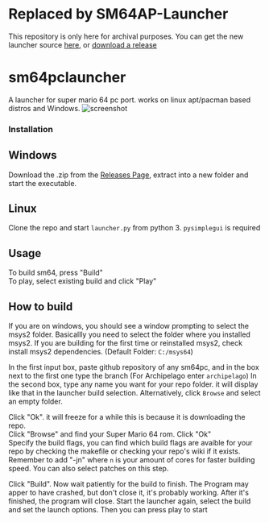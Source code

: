 # Replaced by SM64AP-Launcher
This repository is only here for archival purposes.
You can get the new launcher source [here](https://github.com/N00byKing/SM64AP-Launcher), or [download a release](https://github.com/N00byKing/SM64AP-Launcher)

# sm64pclauncher
A launcher for super mario 64 pc port. works on linux apt/pacman based distros and Windows.
![screenshot](https://cdn.discordapp.com/attachments/886701656488697878/919333674229583923/Zrzut_ekranu_z_2021-12-11_22-02-23.png)
### Installation
## Windows
Download the .zip from the [Releases Page](https://github.com/N00byKing/sm64pclauncher/releases), extract into a new folder and start the executable.
## Linux
Clone the repo and start `launcher.py` from python 3. `pysimplegui` is required
## Usage
To build sm64, press "Build"  
To play, select existing build and click "Play"  
## How to build
If you are on windows, you should see a window prompting to select the msys2 folder. Basicallly you need to select the folder where you installed msys2. If you are building for the first time or reinstalled msys2, check install msys2 dependencies. (Default Folder: `C:/msys64`)

In the first input box, paste github repository of any sm64pc, and in the box next to the first one type the branch (For Archipelago enter `archipelago`)
In the second box, type any name you want for your repo folder. it will display like that in the launcher build selection. Alternatively, click `Browse` and select an empty folder.

Click "Ok". it will freeze for a while this is because it is downloading the repo.  
Click "Browse" and find your Super Mario 64 rom. Click "Ok"  
Specify the build flags, you can find which build flags are avaible for your repo by checking the makefile or checking your repo's wiki if it exists. Remember to add "-jn" where `n` is your amount of cores for faster building speed. You can also select patches on this step.

Click "Build". Now wait patiently for the build to finish. The Program may apper to have crashed, but don't close it, it's probably working.
After it's finished, the program will close. Start the launcher again, select the build and set the launch options. Then you can press play to start
